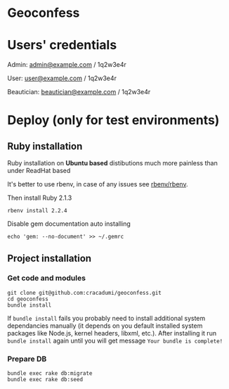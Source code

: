Geoconfess
===========

# Users' credentials

Admin: admin@example.com / 1q2w3e4r

User: user@example.com / 1q2w3e4r

Beautician: beautician@example.com / 1q2w3e4r

# Deploy (only for test environments)

## Ruby installation

Ruby installation on **Ubuntu based** distibutions much more painless than under ReadHat based

It's better to use rbenv, in case of any issues see [rbenv/rbenv](https://github.com/rbenv/rbenv).

Then install Ruby 2.1.3

    rbenv install 2.2.4

Disable gem documentation auto installing

    echo 'gem: --no-document' >> ~/.gemrc

## Project installation

### Get code and modules

    git clone git@github.com:cracadumi/geoconfess.git
    cd geoconfess
    bundle install

If ``bundle install`` fails you probably need to install additional system dependancies manually (it depends on you default installed system packages like Node.js, kernel headers, libxml, etc.). After installing it run ``bundle install`` again until you will get message ``Your bundle is complete!``

### Prepare DB

    bundle exec rake db:migrate
    bundle exec rake db:seed
